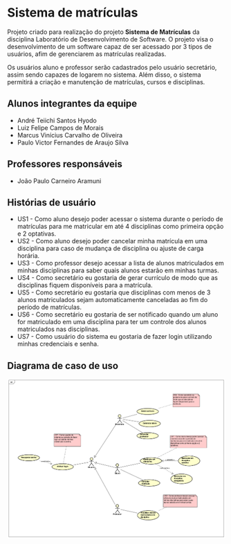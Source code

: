 # Sistema de matrículas

Projeto criado para realização do projeto **Sistema de Matrículas** da disciplina Laboratório de Desenvolvimento de Software. O projeto visa o desenvolvimento de um software capaz de ser acessado por 3 tipos de usuários, afim de gerenciarem as matrículas realizadas.

Os usuários aluno e professor serão cadastrados pelo usuário secretário, assim sendo capazes de logarem no sistema. Além disso, o sistema permitirá a criação e manutenção de matrículas, cursos e disciplinas.

## Alunos integrantes da equipe

* André Teiichi Santos Hyodo
* Luiz Felipe Campos de Morais
* Marcus Vinícius Carvalho de Oliveira
* Paulo Victor Fernandes de Araujo Silva

## Professores responsáveis

* João Paulo Carneiro Aramuni

## Histórias de usuário

* US1 - Como aluno desejo poder acessar o sistema durante o período de matrículas para me matricular em até 4 disciplinas como primeira opção e 2 optativas.
* US2 - Como aluno desejo poder cancelar minha matrícula em uma disciplina para caso de mudança de disciplina ou ajuste de carga horária.
* US3 - Como professor desejo acessar a lista de alunos matriculados em minhas disciplinas para saber quais alunos estarão em minhas turmas.
* US4 - Como secretário eu gostaria de gerar currículo de modo que as disciplinas fiquem disponíveis para a matrícula.
* US5 - Como secretário eu gostaria que disciplinas com menos de 3 alunos matriculados sejam automaticamente canceladas ao fim do período de matrículas.
* US6 - Como secretário eu gostaria de ser notificado quando um aluno for matriculado em uma disciplina para ter um controle dos alunos matriculados nas disciplinas.
* US7 - Como usuário do sistema eu gostaria de fazer login utilizando minhas credenciais e senha.

## Diagrama de caso de uso

![Diagrama de Caso de Uso do Sistema de Matrículas](/Documentacao/Diagramas/diagrama-de-caso-de-uso.png "Diagrama de Caso de Uso do Sistema de Matrículas.")